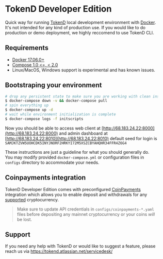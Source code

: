 # TokenD Developer Edition

Quick way for running [TokenD](https://tokend.io) local development environment with [Docker](https://www.docker.com). It's not intended for any kind of production use. If you would like to do production or demo deployment, we highly reccomend to use TokenD CLI.

## Requirements

* [Docker 17.06.0+](https://www.docker.com/get-started)
* [Compose 1.0 <=, < 2.0](https://docs.docker.com/compose/install/)
* Linux/MacOS, Windows support is experimental and has known issues.

## Bootstraping your environment

```sh
# drop any persistent state to make sure you are working with clean install
$ docker-compose down -v && docker-compose pull
# spin everything up
$ docker-compose up -d
# wait while environment initialization is complete
$ docker-compose logs -f initscripts
```

Now you should be able to access web client at [http://68.183.24.22:8000](http://68.183.24.22:8000) and admin dashboard at [http://68.183.24.22:8010](http://68.183.24.22:8010) default seed for login is `SAMJKTZVW5UOHCDK5INYJNORF2HRKYI72M5XSZCBYAHQHR34FFR4Z6G4`

These instructions are just a guideline for what you should generally do. You may modify provided `docker-compose.yml` or configuration files in `configs` directory to accommodate your needs.

## Coinpayments integration

TokenD Developer Edition comes with preconfigured [CoinPayments](https://www.coinpayments.net/) integration which allows you to enable deposit and withdrawals for any [supported](https://www.coinpayments.net/supported-coins) cryptocurrency.

> Make sure to update API credentials in `configs/coinpayments-*.yaml` files before depositing any mainnet cryptocurrency or your coins *will* be lost.

## Support

If you need any help with TokenD or would like to suggest a feature, please reach us via https://tokend.atlassian.net/servicedesk/
